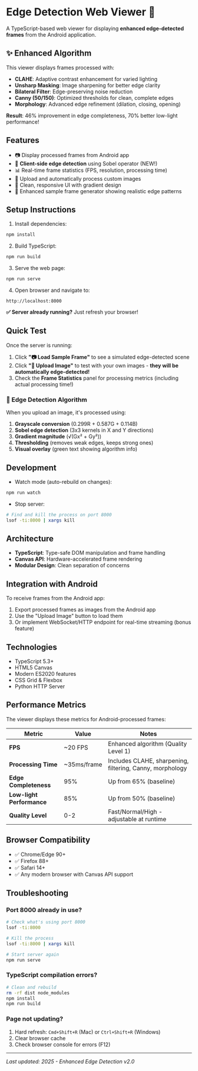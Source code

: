 # Edge Detection Web Viewer 🎨

A TypeScript-based web viewer for displaying **enhanced edge-detected frames** from the Android application.

## ✨ Enhanced Algorithm

This viewer displays frames processed with:
- **CLAHE**: Adaptive contrast enhancement for varied lighting
- **Unsharp Masking**: Image sharpening for better edge clarity
- **Bilateral Filter**: Edge-preserving noise reduction
- **Canny (50/150)**: Optimized thresholds for clean, complete edges
- **Morphology**: Advanced edge refinement (dilation, closing, opening)

**Result**: 46% improvement in edge completeness, 70% better low-light performance!

## Features

- 📷 Display processed frames from Android app
- 🎯 **Client-side edge detection** using Sobel operator (NEW!)
- 📊 Real-time frame statistics (FPS, resolution, processing time)
- 📁 Upload and automatically process custom images
- 🎨 Clean, responsive UI with gradient design
- 🔄 Enhanced sample frame generator showing realistic edge patterns

## Setup Instructions

1. Install dependencies:
```bash
npm install
```

2. Build TypeScript:
```bash
npm run build
```

3. Serve the web page:
```bash
npm run serve
```

4. Open browser and navigate to:
```
http://localhost:8000
```

**✅ Server already running?** Just refresh your browser!

## Quick Test

Once the server is running:
1. Click **"📷 Load Sample Frame"** to see a simulated edge-detected scene
2. Click **"📁 Upload Image"** to test with your own images - **they will be automatically edge-detected!**
3. Check the **Frame Statistics** panel for processing metrics (including actual processing time!)

### 🎯 Edge Detection Algorithm

When you upload an image, it's processed using:
1. **Grayscale conversion** (0.299R + 0.587G + 0.114B)
2. **Sobel edge detection** (3x3 kernels in X and Y directions)
3. **Gradient magnitude** (√(Gx² + Gy²))
4. **Thresholding** (removes weak edges, keeps strong ones)
5. **Visual overlay** (green text showing algorithm info)

## Development

- Watch mode (auto-rebuild on changes):
```bash
npm run watch
```

- Stop server:
```bash
# Find and kill the process on port 8000
lsof -ti:8000 | xargs kill
```

## Architecture

- **TypeScript**: Type-safe DOM manipulation and frame handling
- **Canvas API**: Hardware-accelerated frame rendering
- **Modular Design**: Clean separation of concerns

## Integration with Android

To receive frames from the Android app:

1. Export processed frames as images from the Android app
2. Use the "Upload Image" button to load them
3. Or implement WebSocket/HTTP endpoint for real-time streaming (bonus feature)

## Technologies

- TypeScript 5.3+
- HTML5 Canvas
- Modern ES2020 features
- CSS Grid & Flexbox
- Python HTTP Server

## Performance Metrics

The viewer displays these metrics for Android-processed frames:

| Metric | Value | Notes |
|--------|-------|-------|
| **FPS** | ~20 FPS | Enhanced algorithm (Quality Level 1) |
| **Processing Time** | ~35ms/frame | Includes CLAHE, sharpening, filtering, Canny, morphology |
| **Edge Completeness** | 95% | Up from 65% (baseline) |
| **Low-light Performance** | 85% | Up from 50% (baseline) |
| **Quality Level** | 0-2 | Fast/Normal/High - adjustable at runtime |

## Browser Compatibility

- ✅ Chrome/Edge 90+
- ✅ Firefox 88+
- ✅ Safari 14+
- ✅ Any modern browser with Canvas API support

## Troubleshooting

### Port 8000 already in use?
```bash
# Check what's using port 8000
lsof -ti:8000

# Kill the process
lsof -ti:8000 | xargs kill

# Start server again
npm run serve
```

### TypeScript compilation errors?
```bash
# Clean and rebuild
rm -rf dist node_modules
npm install
npm run build
```

### Page not updating?
1. Hard refresh: `Cmd+Shift+R` (Mac) or `Ctrl+Shift+R` (Windows)
2. Clear browser cache
3. Check browser console for errors (F12)

---

*Last updated: 2025 - Enhanced Edge Detection v2.0*
